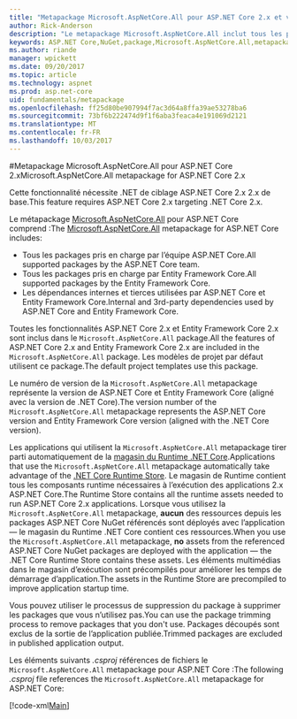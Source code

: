 ```yaml
---
title: "Metapackage Microsoft.AspNetCore.All pour ASP.NET Core 2.x et versions ultérieures"
author: Rick-Anderson
description: "Le metapackage Microsoft.AspNetCore.All inclut tous les packages ASP.NET Core et Entity Framework Core, ainsi que leurs dépendances."
keywords: ASP.NET Core,NuGet,package,Microsoft.AspNetCore.All,metapackage
ms.author: riande
manager: wpickett
ms.date: 09/20/2017
ms.topic: article
ms.technology: aspnet
ms.prod: asp.net-core
uid: fundamentals/metapackage
ms.openlocfilehash: ff25d80be907994f7ac3d64a8ffa39ae53278ba6
ms.sourcegitcommit: 73bf6b222474d9f1f6aba3feaca4e191069d2121
ms.translationtype: MT
ms.contentlocale: fr-FR
ms.lasthandoff: 10/03/2017
---
```

#<a name="microsoftaspnetcoreall-metapackage-for-aspnet-core-2x"></a><span data-ttu-id="b9a01-104">Metapackage Microsoft.AspNetCore.All pour ASP.NET Core 2.x</span><span class="sxs-lookup"><span data-stu-id="b9a01-104">Microsoft.AspNetCore.All metapackage for ASP.NET Core 2.x</span></span>

<span data-ttu-id="b9a01-105">Cette fonctionnalité nécessite .NET de ciblage ASP.NET Core 2.x 2.x de base.</span><span class="sxs-lookup"><span data-stu-id="b9a01-105">This feature requires ASP.NET Core 2.x targeting .NET Core 2.x.</span></span>

<span data-ttu-id="b9a01-106">Le métapackage [Microsoft.AspNetCore.All](https://www.nuget.org/packages/Microsoft.AspNetCore.All) pour ASP.NET Core comprend :</span><span class="sxs-lookup"><span data-stu-id="b9a01-106">The [Microsoft.AspNetCore.All](https://www.nuget.org/packages/Microsoft.AspNetCore.All) metapackage for ASP.NET Core includes:</span></span>

* <span data-ttu-id="b9a01-107">Tous les packages pris en charge par l’équipe ASP.NET Core.</span><span class="sxs-lookup"><span data-stu-id="b9a01-107">All supported packages by the ASP.NET Core team.</span></span>
* <span data-ttu-id="b9a01-108">Tous les packages pris en charge par Entity Framework Core.</span><span class="sxs-lookup"><span data-stu-id="b9a01-108">All supported packages by the Entity Framework Core.</span></span> 
* <span data-ttu-id="b9a01-109">Les dépendances internes et tierces utilisées par ASP.NET Core et Entity Framework Core.</span><span class="sxs-lookup"><span data-stu-id="b9a01-109">Internal and 3rd-party dependencies used by ASP.NET Core and Entity Framework Core.</span></span> 

<span data-ttu-id="b9a01-110">Toutes les fonctionnalités ASP.NET Core 2.x et Entity Framework Core 2.x sont inclus dans le `Microsoft.AspNetCore.All` package.</span><span class="sxs-lookup"><span data-stu-id="b9a01-110">All the features of ASP.NET Core 2.x and Entity Framework Core 2.x are included in the `Microsoft.AspNetCore.All` package.</span></span> <span data-ttu-id="b9a01-111">Les modèles de projet par défaut utilisent ce package.</span><span class="sxs-lookup"><span data-stu-id="b9a01-111">The default project templates use this package.</span></span>

<span data-ttu-id="b9a01-112">Le numéro de version de la `Microsoft.AspNetCore.All` metapackage représente la version de ASP.NET Core et Entity Framework Core (aligné avec la version de .NET Core).</span><span class="sxs-lookup"><span data-stu-id="b9a01-112">The version number of the `Microsoft.AspNetCore.All` metapackage represents the ASP.NET Core version and Entity Framework Core version (aligned with the .NET Core version).</span></span>

<span data-ttu-id="b9a01-113">Les applications qui utilisent la `Microsoft.AspNetCore.All` metapackage tirer parti automatiquement de la [magasin du Runtime .NET Core](https://docs.microsoft.com/dotnet/core/deploying/runtime-store).</span><span class="sxs-lookup"><span data-stu-id="b9a01-113">Applications that use the `Microsoft.AspNetCore.All` metapackage automatically take advantage of the [.NET Core Runtime Store](https://docs.microsoft.com/dotnet/core/deploying/runtime-store).</span></span> <span data-ttu-id="b9a01-114">Le magasin de Runtime contient tous les composants runtime nécessaires à l’exécution des applications 2.x ASP.NET Core.</span><span class="sxs-lookup"><span data-stu-id="b9a01-114">The Runtime Store contains all the runtime assets needed to run ASP.NET Core 2.x applications.</span></span> <span data-ttu-id="b9a01-115">Lorsque vous utilisez la `Microsoft.AspNetCore.All` metapackage, **aucun** des ressources depuis les packages ASP.NET Core NuGet référencés sont déployés avec l’application &mdash; le magasin du Runtime .NET Core contient ces ressources.</span><span class="sxs-lookup"><span data-stu-id="b9a01-115">When you use the `Microsoft.AspNetCore.All` metapackage, **no** assets from the referenced ASP.NET Core NuGet packages are deployed with the application &mdash; the .NET Core Runtime Store contains these assets.</span></span> <span data-ttu-id="b9a01-116">Les éléments multimédias dans le magasin d’exécution sont précompilés pour améliorer les temps de démarrage d’application.</span><span class="sxs-lookup"><span data-stu-id="b9a01-116">The assets in the Runtime Store are precompiled to improve application startup time.</span></span>

<span data-ttu-id="b9a01-117">Vous pouvez utiliser le processus de suppression du package à supprimer les packages que vous n’utilisez pas.</span><span class="sxs-lookup"><span data-stu-id="b9a01-117">You can use the package trimming process to remove packages that you don't use.</span></span> <span data-ttu-id="b9a01-118">Packages découpés sont exclus de la sortie de l’application publiée.</span><span class="sxs-lookup"><span data-stu-id="b9a01-118">Trimmed packages are excluded in published application output.</span></span>

<span data-ttu-id="b9a01-119">Les éléments suivants *.csproj* références de fichiers le `Microsoft.AspNetCore.All` metapackage pour ASP.NET Core :</span><span class="sxs-lookup"><span data-stu-id="b9a01-119">The following *.csproj* file references the `Microsoft.AspNetCore.All` metapackage for ASP.NET Core:</span></span>

[!code-xml[Main](..\mvc\views\view-compilation\sample\MvcRazorCompileOnPublish2.csproj?highlight=9)]
